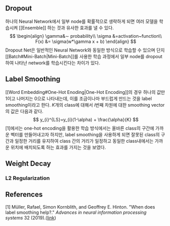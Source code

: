 ## Dropout
하나의 Neural Network에서 일부 node를 확률적으로 생략하게 되면 여러 모델을 학습시켜 [[Ensemble]] 하는 것과 유사한 효과를 낼 수 있다.
$$
\begin{align}
\gamma&∼ probability\\
\sigma &=activation~function\\
F(x) &= \sigma(w*\gamma x + b)
\end{align}
$$
Dropout Net은 일반적인 Neural Network와 동일한 방식으로 학습할 수 있으며 단지 [[Batch#Mini-Batch|Mini-Batch]]를 사용한 학습 과정에서 일부 node를 dropout하여 나타난 network를 학습시킨다는 차이가 있다.
## Label Smoothing
[[Word Embedding#One-Hot Enoding|One-Hot Encoding]]의 경우 하나의 값만 1이고 나머지는 0으로 나타내는데, 이를 조금이나마 부드럽게 만드는 것을 label smoothing이라고 한다. $K$개의 class에 대해서 $i$번째 차원에 대한 smoothing vector의 값은 다음과 같다.
$$
y_{i}^{LS}=y_{i}(1-\alpha) + \frac{\alpha}{K}
$$
[1]에서는 one-hot encoding을 활용한 학습 방식에서는 올바른 class의 구간에 가까운 벡터를 만들어내고자 하지만, label smoothing을 사용하게 되면 잘못된 class의 구간과 일정한 거리를 유지하여 class 간의 거리가 일정하고 동일한 class내에서는 가까운 위치에 배치되도록 하는 효과를 가지는 것을 보였다.

## Weight Decay
### L2 Regularization
## References
 [1] Müller, Rafael, Simon Kornblith, and Geoffrey E. Hinton. "When does label smoothing help?." _Advances in neural information processing systems_ 32 (2019).([link](https://arxiv.org/abs/1906.02629))